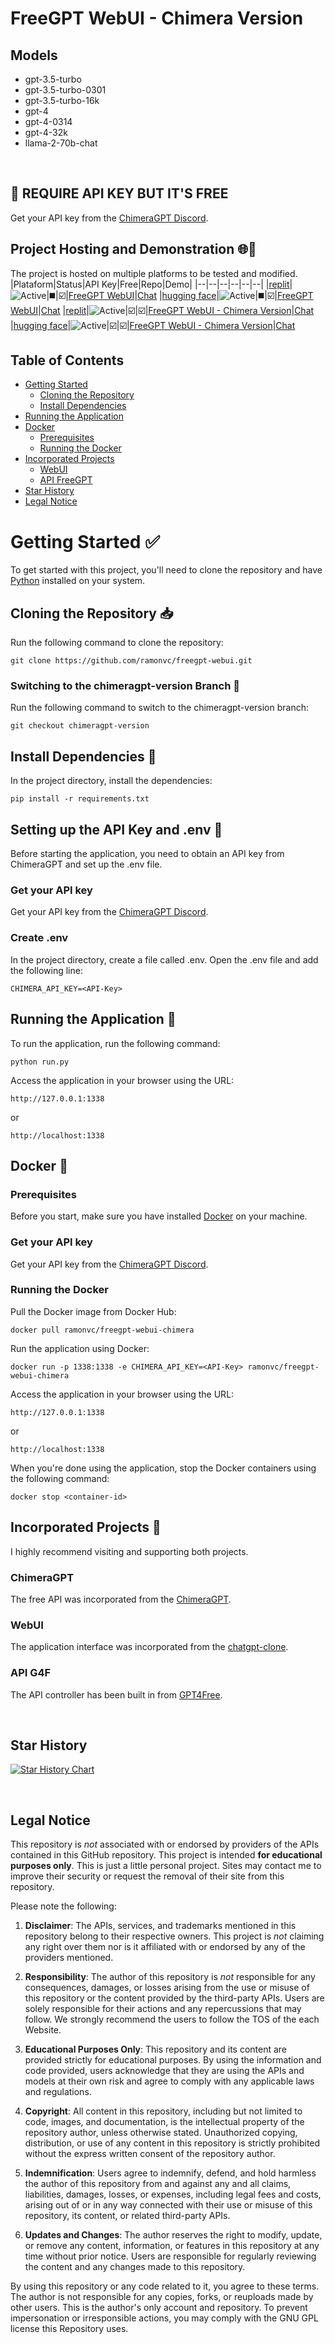 # FreeGPT WebUI - Chimera Version

## Models
- gpt-3.5-turbo
- gpt-3.5-turbo-0301
- gpt-3.5-turbo-16k
- gpt-4
- gpt-4-0314
- gpt-4-32k
- llama-2-70b-chat 

<br>

## 🔑 <strong>REQUIRE API KEY BUT IT'S FREE</strong> 
Get your API key from the [ChimeraGPT Discord](https://discord.gg/chimeragpt).

## Project Hosting and Demonstration 🌐🚀
The project is hosted on multiple platforms to be tested and modified.
|Plataform|Status|API Key|Free|Repo|Demo|
|--|--|--|--|--|--|
|[replit](https://replit.com/)|![Active](https://img.shields.io/badge/Active-brightgreen)|◼️|☑️|[FreeGPT WebUI](https://replit.com/@ramonvc/freegpt-webui)|[Chat](https://freegpt-webui.ramonvc.repl.co/chat/)
|[hugging face](https://huggingface.co)|![Active](https://img.shields.io/badge/Active-brightgreen)|◼️|☑️|[FreeGPT WebUI](https://huggingface.co/spaces/monra/freegpt-webui/tree/main)|[Chat](https://huggingface.co/spaces/monra/freegpt-webui)
|[replit](https://replit.com/)|![Active](https://img.shields.io/badge/Active-brightgreen)|☑️|☑️|[FreeGPT WebUI - Chimera Version](https://replit.com/@ramonvc/freegpt-webui-chimera)|[Chat](https://freegpt-webui-chimera.ramonvc.repl.co/chat/)
|[hugging face](https://huggingface.co)|![Active](https://img.shields.io/badge/Active-brightgreen)|☑️|☑️|[FreeGPT WebUI - Chimera Version](https://huggingface.co/spaces/monra/freegpt-webui-chimera/tree/main)|[Chat](https://huggingface.co/spaces/monra/freegpt-webui-chimera)

## Table of Contents  
- [Getting Started](#getting-started-white_check_mark)  
  - [Cloning the Repository](#cloning-the-repository-inbox_tray)  
  - [Install Dependencies](#install-dependencies-wrench)  
- [Running the Application](#running-the-application-rocket)  
- [Docker](#docker-)  
  - [Prerequisites](#prerequisites)  
  - [Running the Docker](#running-the-docker)
- [Incorporated Projects](#incorporated-projects-busts_in_silhouette)
  - [WebUI](#webui) 
  - [API FreeGPT](#api-g4f)
- [Star History](#star-history)
- [Legal Notice](#legal-notice) 

##

# Getting Started :white_check_mark:  
To get started with this project, you'll need to clone the repository and have [Python](https://www.python.org/downloads/) installed on your system.  
  
## Cloning the Repository :inbox_tray:
Run the following command to clone the repository:  

```
git clone https://github.com/ramonvc/freegpt-webui.git
```

### Switching to the chimeragpt-version Branch :arrows_counterclockwise:
Run the following command to switch to the chimeragpt-version branch:
```
git checkout chimeragpt-version  
```

## Install Dependencies :wrench: 
In the project directory, install the dependencies:
```
pip install -r requirements.txt
```

## Setting up the API Key and .env :key:
Before starting the application, you need to obtain an API key from ChimeraGPT and set up the .env file.

### Get your API key
Get your API key from the [ChimeraGPT Discord](https://discord.gg/chimeragpt).

### Create .env
In the project directory, create a file called .env.
Open the .env file and add the following line:

```
CHIMERA_API_KEY=<API-Key>  
```

## Running the Application :rocket:
To run the application, run the following command:
```
python run.py
```

Access the application in your browser using the URL:
```
http://127.0.0.1:1338
```
or
```
http://localhost:1338
```

## Docker 🐳
### Prerequisites
Before you start, make sure you have installed [Docker](https://www.docker.com/get-started) on your machine.

### Get your API key
Get your API key from the [ChimeraGPT Discord](https://discord.gg/chimeragpt).

### Running the Docker
Pull the Docker image from Docker Hub:
```
docker pull ramonvc/freegpt-webui-chimera
```

Run the application using Docker:
```
docker run -p 1338:1338 -e CHIMERA_API_KEY=<API-Key> ramonvc/freegpt-webui-chimera
```

Access the application in your browser using the URL:
```
http://127.0.0.1:1338
```
or
```
http://localhost:1338
```

When you're done using the application, stop the Docker containers using the following command:
```
docker stop <container-id>
```

## Incorporated Projects :busts_in_silhouette:
I highly recommend visiting and supporting both projects.

### ChimeraGPT
The free API was incorporated from the [ChimeraGPT](https://chimeragpt.adventblocks.cc/).

### WebUI
The application interface was incorporated from the [chatgpt-clone](https://github.com/xtekky/chatgpt-clone).

### API G4F
The API controller has been built in from [GPT4Free](https://github.com/xtekky/gpt4free).

<br>

## Star History
[![Star History Chart](https://api.star-history.com/svg?repos=ramonvc/freegpt-webui&type=Timeline)](https://star-history.com/#ramonvc/freegpt-webui&Timeline)

<br>

## Legal Notice
This repository is _not_ associated with or endorsed by providers of the APIs contained in this GitHub repository. This
project is intended **for educational purposes only**. This is just a little personal project. Sites may contact me to
improve their security or request the removal of their site from this repository.

Please note the following:

1. **Disclaimer**: The APIs, services, and trademarks mentioned in this repository belong to their respective owners.
   This project is _not_ claiming any right over them nor is it affiliated with or endorsed by any of the providers
   mentioned.

2. **Responsibility**: The author of this repository is _not_ responsible for any consequences, damages, or losses
   arising from the use or misuse of this repository or the content provided by the third-party APIs. Users are solely
   responsible for their actions and any repercussions that may follow. We strongly recommend the users to follow the
   TOS of the each Website.

3. **Educational Purposes Only**: This repository and its content are provided strictly for educational purposes. By
   using the information and code provided, users acknowledge that they are using the APIs and models at their own risk
   and agree to comply with any applicable laws and regulations.

4. **Copyright**: All content in this repository, including but not limited to code, images, and documentation, is the
   intellectual property of the repository author, unless otherwise stated. Unauthorized copying, distribution, or use
   of any content in this repository is strictly prohibited without the express written consent of the repository
   author.

5. **Indemnification**: Users agree to indemnify, defend, and hold harmless the author of this repository from and
   against any and all claims, liabilities, damages, losses, or expenses, including legal fees and costs, arising out of
   or in any way connected with their use or misuse of this repository, its content, or related third-party APIs.

6. **Updates and Changes**: The author reserves the right to modify, update, or remove any content, information, or
   features in this repository at any time without prior notice. Users are responsible for regularly reviewing the
   content and any changes made to this repository.

By using this repository or any code related to it, you agree to these terms. The author is not responsible for any
copies, forks, or reuploads made by other users. This is the author's only account and repository. To prevent
impersonation or irresponsible actions, you may comply with the GNU GPL license this Repository uses.
